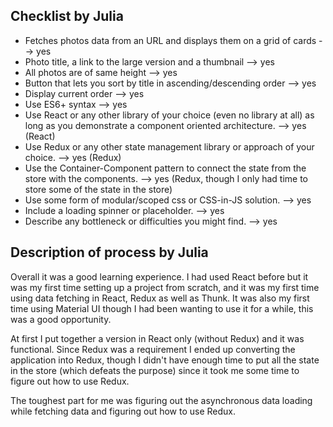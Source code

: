 ## Checklist by Julia

* Fetches photos data from an URL and displays them on a grid of cards --> yes
* Photo title, a link to the large version and a thumbnail --> yes
* All photos are of same height --> yes
* Button that lets you sort by title in ascending/descending order --> yes
* Display current order --> yes
* Use ES6+ syntax --> yes
* Use React or any other library of your choice (even no library at all) as long as you demonstrate a component oriented architecture.  --> yes (React)
* Use Redux or any other state management library or approach of your choice. --> yes (Redux)
* Use the Container-Component pattern to connect the state from the store with the components. --> yes (Redux, though I only had time to store some of the state in the store)
* Use some form of modular/scoped css or CSS-in-JS solution. --> yes
* Include a loading spinner or placeholder. --> yes
* Describe any bottleneck or difficulties you might find. --> yes

## Description of process by Julia

Overall it was a good learning experience. I had used React before but it was my first time setting up a project from scratch, and it was my first time using data fetching in React, Redux as well as Thunk.  It was also my first time using Material UI though I had been wanting to use it for a while, this was a good opportunity.

At first I put together a version in React only (without Redux) and it was functional. Since Redux was a requirement I ended up converting the application into Redux, though I didn't have enough time to put all the state in the store (which defeats the purpose) since it took me some time to figure out how to use Redux.

The toughest part for me was figuring out the asynchronous data loading while fetching data and figuring out how to use Redux.

